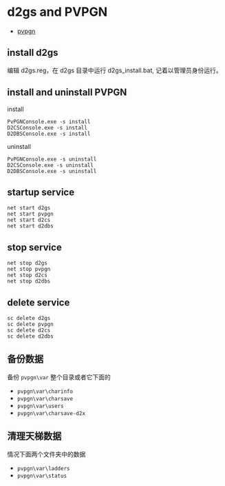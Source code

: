 # d2gs and PVPGN

- [pvpgn](https://pvpgn.pro/d2gs_installation.html)

## install d2gs

编辑 d2gs.reg，在 d2gs 目录中运行 d2gs_install.bat, 记着以管理员身份运行。

## install and uninstall PVPGN

install

```
PvPGNConsole.exe -s install
D2CSConsole.exe -s install
D2DBSConsole.exe -s install
```

uninstall

```
PvPGNConsole.exe -s uninstall
D2CSConsole.exe -s uninstall
D2DBSConsole.exe -s uninstall
```

## startup service

```
net start d2gs
net start pvpgn
net start d2cs
net start d2dbs
```

## stop service

```
net stop d2gs
net stop pvpgn
net stop d2cs
net stop d2dbs
```

## delete service

```
sc delete d2gs
sc delete pvpgn
sc delete d2cs
sc delete d2dbs
```

## 备份数据

备份 `pvpgn\var` 整个目录或者它下面的

- `pvpgn\var\charinfo`
- `pvpgn\var\charsave`
- `pvpgn\var\users`
- `pvpgn\var\charsave-d2x`

## 清理天梯数据

情况下面两个文件夹中的数据

- `pvpgn\var\ladders`
- `pvpgn\var\status`
